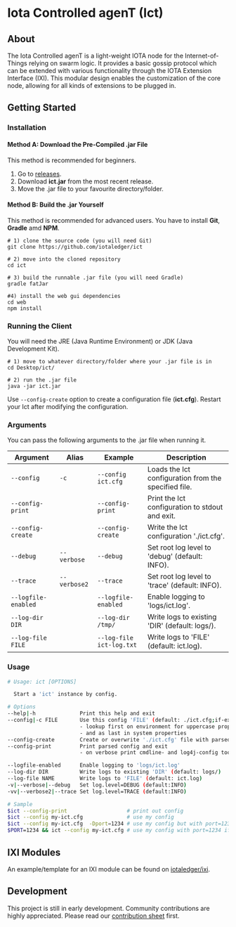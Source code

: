 # Iota Controlled agenT (Ict)

## About

The Iota Controlled agenT is a light-weight IOTA node for the Internet-of-Things relying on swarm logic.
It provides a basic gossip protocol which can be extended with various functionality through the IOTA Extension Interface (IXI).
This modular design enables the customization of the core node, allowing for all kinds of extensions to be plugged in.

## Getting Started

### Installation

#### Method A: Download the Pre-Compiled .jar File

This method is recommended for beginners.

1. Go to [releases](https://github.com/iotaledger/ict/releases).
2. Download **ict.jar** from the most recent release.
3. Move the .jar file to your favourite directory/folder.


#### Method B: Build the .jar Yourself

This method is recommended for advanced users. You have to install **Git**, **Gradle** amd **NPM**.

```shell
# 1) clone the source code (you will need Git)
git clone https://github.com/iotaledger/ict

# 2) move into the cloned repository
cd ict

# 3) build the runnable .jar file (you will need Gradle)
gradle fatJar

#4) install the web gui dependencies
cd web
npm install
```

### Running the Client

You will need the JRE (Java Runtime Environment) or JDK (Java Development Kit).

```shell
# 1) move to whatever directory/folder where your .jar file is in
cd Desktop/ict/

# 2) run the .jar file
java -jar ict.jar
```

Use `--config-create` option to create a configuration file (**ict.cfg**). Restart your Ict after modifying the configuration.

### Arguments

You can pass the following arguments to the .jar file when running it.

Argument|Alias|Example|Description
---|---|---|---
`--config`|`-c`|`--config ict.cfg`|Loads the Ict configuration from the specified file.
`--config-print`| |`--config-print`|Print the Ict configuration to stdout and exit.
`--config-create`| |`--config-create`|Write the Ict configuration './ict.cfg'.
`--debug`|`--verbose`|`--debug`|Set root log level to 'debug' (default: INFO).
`--trace`|`--verbose2`|`--trace`|Set root log level to 'trace' (default: INFO).
`--logfile-enabled`| |`--logfile-enabled`|Enable logging to 'logs/ict.log'.
`--log-dir DIR`| |`--log-dir /tmp/`|Write logs to existing 'DIR' (default: logs/).
`--log-file FILE`| |`--log-file ict-log.txt`|Write logs to 'FILE' (default: ict.log).

### Usage 

```bash
# Usage: ict [OPTIONS]

  Start a 'ict' instance by config.

# Options
--help|-h              Print this help and exit
--config|-c FILE       Use this config 'FILE' (default: ./ict.cfg;if-exist)
                       - lookup first on environment for uppercase property keys
                       - and as last in system properties
--config-create        Create or overwrite './ict.cfg' file with parsed config
--config-print         Print parsed config and exit
                       - on verbose print cmdline- and log4j-config too

--logfile-enabled      Enable logging to 'logs/ict.log'
--log-dir DIR          Write logs to existing 'DIR' (default: logs/)
--log-file NAME        Write logs to 'FILE' (default: ict.log)
-v|--verbose|--debug   Set log.level=DEBUG (default:INFO)
-vv|--verbose2|--trace Set log.level=TRACE (default:INFO)

# Sample
$ict --config-print                   # print out config
$ict --config my-ict.cfg              # use my config
$ict --config my-ict.cfg  -Dport=1234 # use my config but with port=1234
$PORT=1234 && ict --config my-ict.cfg # use my config with port=1234 if not declared
```

## IXI Modules

An example/template for an IXI module can be found on [iotaledger/ixi](https://github.com/iotaledger/ixi).

## Development

This project is still in early development. Community contributions are highly appreciated. Please read our [contribution
sheet](/docs/CONTRIBUTE.md) first.
